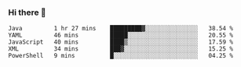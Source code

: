 ### Hi there 👋


<!--START_SECTION:waka-->
```text
Java         1 hr 27 mins    █████████▓░░░░░░░░░░░░░░░   38.54 % 
YAML         46 mins         █████░░░░░░░░░░░░░░░░░░░░   20.55 % 
JavaScript   40 mins         ████▒░░░░░░░░░░░░░░░░░░░░   17.59 % 
XML          34 mins         ███▓░░░░░░░░░░░░░░░░░░░░░   15.25 % 
PowerShell   9 mins          █░░░░░░░░░░░░░░░░░░░░░░░░   04.25 % 
```
<!--END_SECTION:waka-->

<!--
**ssrahul96/ssrahul96** is a ✨ _special_ ✨ repository because its `README.md` (this file) appears on your GitHub profile.

Here are some ideas to get you started:

- 🔭 I’m currently working on ...
- 🌱 I’m currently learning ...
- 👯 I’m looking to collaborate on ...
- 🤔 I’m looking for help with ...
- 💬 Ask me about ...
- 📫 How to reach me: ...
- 😄 Pronouns: ...
- ⚡ Fun fact: ...
-->
